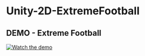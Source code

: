 # Unity-2D-ExtremeFootball

## DEMO - Extreme Football
[![Watch the demo](https://i.imgur.com/JPpTrhO.png)](https://www.youtube.com/watch?v=MBqE7y1bhn0)
